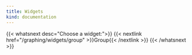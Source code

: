 ```yaml
---
title: Widgets
kind: documentation
---
```


{{< whatsnext desc="Choose a widget:">}}
    {{< nextlink href="/graphing/widgets/group" >}}Group{{< /nextlink >}}
{{< /whatsnext >}}
